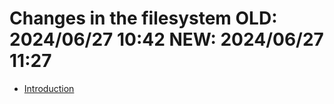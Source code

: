 # Changes in the filesystem OLD: 2024/06/27 10:42 NEW: 2024/06/27 11:27

-   [Introduction](intro.md)

